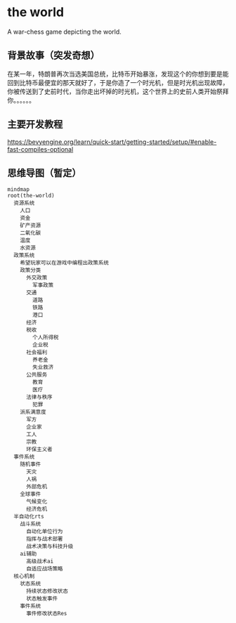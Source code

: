 # the world

A war-chess game depicting the world.

## 背景故事（突发奇想）

在某一年，特朗普再次当选美国总统，比特币开始暴涨，发现这个的你想到要是能回到比特币最便宜的那天就好了，于是你造了一个时光机，但是时光机出现故障，你被传送到了史前时代，当你走出坏掉的时光机，这个世界上的史前人类开始祭拜你。。。。。。

## 主要开发教程

https://bevyengine.org/learn/quick-start/getting-started/setup/#enable-fast-compiles-optional

## 思维导图（暂定）

```mermaid
mindmap
root(the-world)
  资源系统
    人口
    资金
    矿产资源
    二氧化碳
    温度
    水资源
  政策系统
    希望玩家可以在游戏中编程出政策系统
    政策分类
      外交政策
        军事政策
      交通
        道路
        铁路
        港口
      经济
      税收
        个人所得税
        企业税
      社会福利
        养老金
        失业救济
      公共服务
        教育
        医疗
      法律与秩序
        犯罪
    派系满意度
      军方
      企业家
      工人
      宗教
      环保主义者
  事件系统
    随机事件
      天灾
      人祸
      外部危机
    全球事件
      气候变化
      经济危机
  半自动化rts
    战斗系统
      自动化单位行为
      指挥与战术部署
      战术决策与科技升级
    ai辅助
      高级战术ai
      自适应战场策略
  核心机制
    状态系统
      持续状态修改状态
      状态触发事件
    事件系统
      事件修改状态Res
```